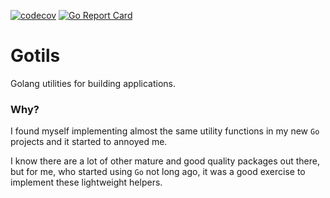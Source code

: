 [![codecov](https://codecov.io/gh/DAtek/gotils/graph/badge.svg?token=7ZUEPF7H54)](https://codecov.io/gh/DAtek/gotils) [![Go Report Card](https://goreportcard.com/badge/github.com/DAtek/gotils)](https://goreportcard.com/report/github.com/DAtek/gotils)

# Gotils
Golang utilities for building applications.

### Why?
I found myself implementing almost the same utility functions in my new `Go` projects and it started to annoyed me.

I know there are a lot of other mature and good quality packages out there, but for me, who started using `Go` not long ago, it was a good exercise to implement these lightweight helpers.
